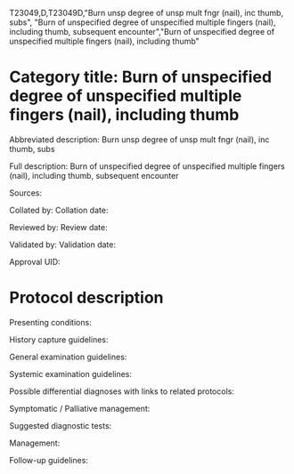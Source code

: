 T23049,D,T23049D,"Burn unsp degree of unsp mult fngr (nail), inc thumb, subs", "Burn of unspecified degree of unspecified multiple fingers (nail), including thumb, subsequent encounter","Burn of unspecified degree of unspecified multiple fingers (nail), including thumb"
# Category title: Burn of unspecified degree of unspecified multiple fingers (nail), including thumb

Abbreviated description: Burn unsp degree of unsp mult fngr (nail), inc thumb, subs

Full description: Burn of unspecified degree of unspecified multiple fingers (nail), including thumb, subsequent encounter

Sources:

Collated by:
Collation date:

Reviewed by:
Review date:

Validated by:
Validation date:

Approval UID:

# Protocol description

Presenting conditions:

History capture guidelines:

General examination guidelines:

Systemic examination guidelines:

Possible differential diagnoses with links to related protocols:

Symptomatic / Palliative management:

Suggested diagnostic tests:

Management:

Follow-up guidelines:
